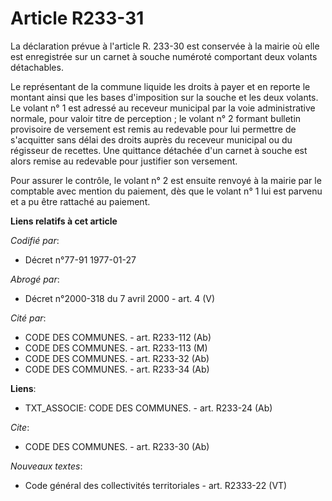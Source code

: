 # Article R233-31

La déclaration prévue à l'article R. 233-30 est conservée à la mairie où elle est enregistrée sur un carnet à souche numéroté
comportant deux volants détachables.

Le représentant de la commune liquide les droits à payer et en reporte le montant ainsi que les bases d'imposition sur la
souche et les deux volants. Le volant n° 1 est adressé au receveur municipal par la voie administrative normale, pour valoir
titre de perception ; le volant n° 2 formant bulletin provisoire de versement est remis au redevable pour lui permettre de
s'acquitter sans délai des droits auprès du receveur municipal ou du régisseur de recettes. Une quittance détachée d'un
carnet à souche est alors remise au redevable pour justifier son versement.

Pour assurer le contrôle, le volant n° 2 est ensuite renvoyé à la mairie par le comptable avec mention du paiement, dès que
le volant n° 1 lui est parvenu et a pu être rattaché au paiement.

**Liens relatifs à cet article**

_Codifié par_:

  - Décret n°77-91 1977-01-27

_Abrogé par_:

  - Décret n°2000-318 du 7 avril 2000 - art. 4 (V)

_Cité par_:

  - CODE DES COMMUNES. - art. R233-112 (Ab)
  - CODE DES COMMUNES. - art. R233-113 (M)
  - CODE DES COMMUNES. - art. R233-32 (Ab)
  - CODE DES COMMUNES. - art. R233-34 (Ab)

**Liens**:

  - TXT_ASSOCIE: CODE DES COMMUNES. - art. R233-24 (Ab)

_Cite_:

  - CODE DES COMMUNES. - art. R233-30 (Ab)

_Nouveaux textes_:

  - Code général des collectivités territoriales - art. R2333-22 (VT)
